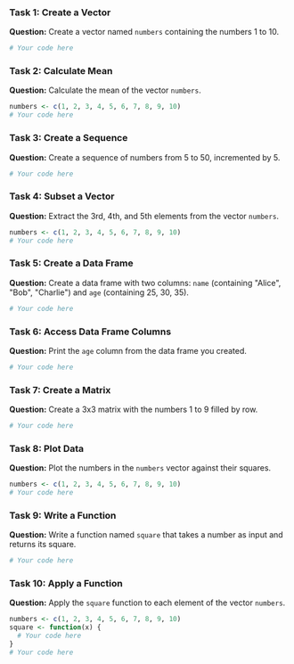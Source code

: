 
### Task 1: Create a Vector
**Question:**
Create a vector named `numbers` containing the numbers 1 to 10.

```r
# Your code here
```

### Task 2: Calculate Mean
**Question:**
Calculate the mean of the vector `numbers`.

```r
numbers <- c(1, 2, 3, 4, 5, 6, 7, 8, 9, 10)
# Your code here
```

### Task 3: Create a Sequence
**Question:**
Create a sequence of numbers from 5 to 50, incremented by 5.

```r
# Your code here
```

### Task 4: Subset a Vector
**Question:**
Extract the 3rd, 4th, and 5th elements from the vector `numbers`.

```r
numbers <- c(1, 2, 3, 4, 5, 6, 7, 8, 9, 10)
# Your code here
```

### Task 5: Create a Data Frame
**Question:**
Create a data frame with two columns: `name` (containing "Alice", "Bob", "Charlie") and `age` (containing 25, 30, 35).

```r
# Your code here
```

### Task 6: Access Data Frame Columns
**Question:**
Print the `age` column from the data frame you created.

```r
# Your code here
```

### Task 7: Create a Matrix
**Question:**
Create a 3x3 matrix with the numbers 1 to 9 filled by row.

```r
# Your code here
```

### Task 8: Plot Data
**Question:**
Plot the numbers in the `numbers` vector against their squares.

```r
numbers <- c(1, 2, 3, 4, 5, 6, 7, 8, 9, 10)
# Your code here
```

### Task 9: Write a Function
**Question:**
Write a function named `square` that takes a number as input and returns its square.

```r
# Your code here
```

### Task 10: Apply a Function
**Question:**
Apply the `square` function to each element of the vector `numbers`.

```r
numbers <- c(1, 2, 3, 4, 5, 6, 7, 8, 9, 10)
square <- function(x) {
  # Your code here
}
# Your code here
```
